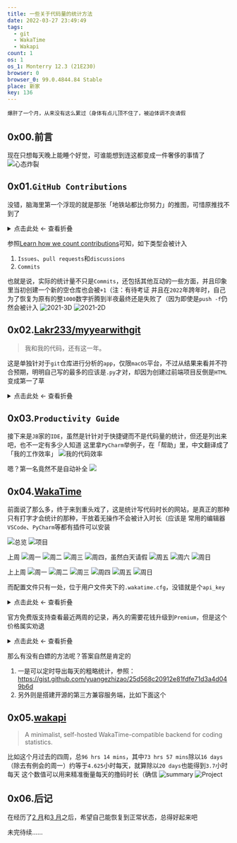 ```yaml
---
title: 一些关于代码量的统计方法
date: 2022-03-27 23:49:49
tags:
  - git
  - WakaTime
  - Wakapi
count: 1
os: 1
os_1: Monterry 12.3 (21E230)
browser: 0
browser_0: 99.0.4844.84 Stable
place: 新家
key: 136
---
```

    爆肝了一个月，从来没有这么累过（身体有点儿顶不住了，被迫体调不良请假
<!-- more -->
## 0x00.前言
现在只想每天晚上能睡个好觉，可谁能想到连这都变成一件奢侈的事情了
![心态炸裂](https://i1.yuangezhizao.cn/macOS/20220328011618.png!webp)

## 0x01.`GitHub Contributions`
没错，脑海里第一个浮现的就是那张「地铁站都比你努力」的推图，可惜原推找不到了

<details><summary>点击此处 ← 查看折叠</summary>

![害怕.jpG](https://i1.yuangezhizao.cn/macOS/20220328001517.png!webp)

</details>

参照[Learn how we count contributions](https://docs.github.com/en/account-and-profile/setting-up-and-managing-your-github-profile/managing-contribution-graphs-on-your-profile/why-are-my-contributions-not-showing-up-on-my-profile)可知，如下类型会被计入
1. `Issues`、`pull requests`和`discussions`
2. `Commits`

也就是说，实际的统计量不只是`Commits`，还包括其他互动的一些方面，并且印象里当初创建一个新的空仓库也会被`+1`（注：有待考证
并且在`2022`年跨年时，自己为了恢复为原有的整`1000`数字折腾到半夜最终还是失败了（因为即使是`push -f`仍然会被计入
![2021-3D](https://i1.yuangezhizao.cn/macOS/20211231231706.png!webp)
![2021-2D](https://i1.yuangezhizao.cn/macOS/20211231231634.png!webp)

## 0x02.[Lakr233/myyearwithgit](https://github.com/Lakr233/myyearwithgit)
> 我和我的代码，还有这一年。

这是单独针对于`git`仓库进行分析的`app`，仅限`macOS`平台，不过从结果来看并不符合预期，明明自己写的最多的应该是`.py`才对，却因为创建过前端项目反倒是`HTML`变成第一了草

<details><summary>点击此处 ← 查看折叠</summary>

![1](https://i1.yuangezhizao.cn/macOS/QQ20211231-234713@2x.png!webp)
![2](https://i1.yuangezhizao.cn/macOS/QQ20211231-234729@2x.png!webp)
![3](https://i1.yuangezhizao.cn/macOS/QQ20211231-234747@2x.png!webp)
![4](https://i1.yuangezhizao.cn/macOS/QQ20211231-234755@2x.png!webp)
![5](https://i1.yuangezhizao.cn/macOS/QQ20211231-234804@2x.png!webp)
![6](https://i1.yuangezhizao.cn/macOS/QQ20211231-234814@2x.png!webp)
![7](https://i1.yuangezhizao.cn/macOS/QQ20211231-234825@2x.png!webp)
![8](https://i1.yuangezhizao.cn/macOS/QQ20211231-234839@2x.png!webp)

</details>

## 0x03.`Productivity Guide`
接下来是`JB`家的`IDE`，虽然是针针对于快捷键而不是代码量的统计，但还是列出来吧，也不一定有多少人知道
这里拿`PyCharm`举例子，在「帮助」里，中文翻译成了「我的工作效率」
![我的代码效率](https://i1.yuangezhizao.cn/macOS/20220328003359.png!webp)

嗯？第一名竟然不是自动补全
![](https://i1.yuangezhizao.cn/macOS/20220328003532.png!webp)

## 0x04.[WakaTime](https://wakatime.com/)
前面说了那么多，终于来到重头戏了，这是统计写代码时长的网站，是真正的那种只有打字才会统计的那种，干放着无操作不会被计入时长（应该是
常用的编辑器`VSCode`、`PyCharm`等都有插件可以安装

![总览](https://i1.yuangezhizao.cn/macOS/20220328010509.png!webp)
![项目](https://i1.yuangezhizao.cn/macOS/20220328011204.png!webp)

上周
![周一](https://i1.yuangezhizao.cn/macOS/20220328010743.png!webp)
![周二](https://i1.yuangezhizao.cn/macOS/20220328010730.png!webp)
![周三](https://i1.yuangezhizao.cn/macOS/20220328010710.png!webp)
![周四，虽然白天请假](https://i1.yuangezhizao.cn/macOS/20220328010654.png!webp)
![周五](https://i1.yuangezhizao.cn/macOS/20220328010640.png!webp)
![周六](https://i1.yuangezhizao.cn/macOS/20220328010627.png!webp)
![周日](https://i1.yuangezhizao.cn/macOS/20220328010609.png!webp)

上上周
![周一](https://i1.yuangezhizao.cn/macOS/20220328010855.png!webp)
![周二](https://i1.yuangezhizao.cn/macOS/20220328010842.png!webp)
![周三](https://i1.yuangezhizao.cn/macOS/20220328010831.png!webp)
![周四](https://i1.yuangezhizao.cn/macOS/20220328010821.png!webp)
![周五](https://i1.yuangezhizao.cn/macOS/20220328010810.png!webp)
![周日](https://i1.yuangezhizao.cn/macOS/20220328010754.png!webp)

而配置文件只有一处，位于用户文件夹下的`.wakatime.cfg`，没错就是个`api_key`

<details><summary>点击此处 ← 查看折叠</summary>

``` bash
yuangezhizao@MacMini ~ % cat .wakatime.cfg
[settings]
api_key = <rm>

[internal]
backoff_at      =
backoff_retries = 0
```

</details>

官方免费版支持查看最近两周的记录，再久的需要花钱升级到`Premium`，但是这个价格属实劝退

<details><summary>点击此处 ← 查看折叠</summary>

![月 9 刀](https://i1.yuangezhizao.cn/macOS/20220328004524.png!webp)
![年 99 刀](https://i1.yuangezhizao.cn/macOS/20220328004457.png!webp)

</details>

那么有没有白嫖的方法呢？答案自然是肯定的
1. 一是可以定时导出每天的粗略统计，参照：https://gist.github.com/yuangezhizao/25d568c20912e81fdfe71d3a4d049b6d
2. 另外则是搭建开源的第三方兼容服务端，比如下面这个

## 0x05.[wakapi](https://github.com/muety/wakapi)
> A minimalist, self-hosted WakaTime-compatible backend for coding statistics.

比如这个月过去的四周，总`96 hrs 14 mins`，其中`73 hrs 57 mins`除以`16 days`（除去有例会的周一）约等于`4.625`小时每天，就算除以`20 days`也能得到`3.7`小时每天
这个数值可以用来精准衡量每天的撸码时长（确信
![summary](https://i1.yuangezhizao.cn/macOS/20220328005506.png!webp)
![Project](https://i1.yuangezhizao.cn/macOS/20220328005610.png!webp)

## 0x06.后记
在经历了[2 月](../../Linux/TencentOS-tiny/board/EVB_AIoT/init.html#0x00-前言)和[3 月](../../Linux/TencentOS-tiny/board/EVB_AIoT/eiq.html#0x01-前言)之后，希望自己能恢复到正常状态，总得好起来吧

未完待续……